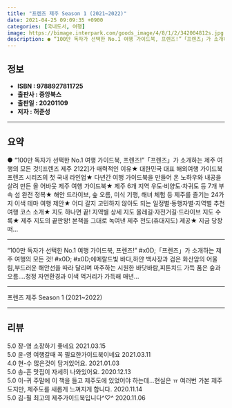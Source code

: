 ```yaml
---
title: "프렌즈 제주 Season 1 (2021~2022)"
date: 2021-04-25 09:09:35 +0900
categories: [국내도서, 여행]
image: https://bimage.interpark.com/goods_image/4/8/1/2/342004812s.jpg
description: ● “100만 독자가 선택한 No.1 여행 가이드북, 프렌즈!”「프렌즈」가 소개하는 제주 여행의 모든 것![프렌즈 제주 2122]가 매력적인 이유★ 대한민국 대표 해외여행 가이드북 프렌즈 시리즈의 첫 국내 라인업★ 다년간 여행 가이드북을 만들어 온 노하우와 내공을 살려 만든 올 어바웃
---
```


## **정보**

- **ISBN : 9788927811725**
- **출판사 : 중앙북스**
- **출판일 : 20201109**
- **저자 : 허준성**

------



## **요약**

●  “100만 독자가 선택한 No.1 여행 가이드북, 프렌즈!”「프렌즈」가 소개하는 제주 여행의 모든 것![프렌즈 제주 2122]가 매력적인 이유★ 대한민국 대표 해외여행 가이드북 프렌즈 시리즈의 첫 국내 라인업★ 다년간 여행 가이드북을 만들어 온 노하우와 내공을 살려 만든 올 어바웃 제주 여행 가이드북★ 제주 6개 지역   우도·비양도·차귀도 등 7개 부속 섬 완전 정복★ 해안 드라이브, 숲 오름, 미식 기행, 해녀 체험 등 제주를 즐기는 24가지 이색 테마 여행 제안★ 어디 갈지 고민하지 않아도 되는 일정별·동행자별·지역별 추천 여행 코스 소개★ 지도 하나면 끝! 지역별 상세 지도   올레길·자전거길·드라이브 지도 수록★ 제주 지도의 끝판왕! 본책을 그대로 녹여낸 제주 전도(휴대지도) 제공★ 지금 당장 떠...

------

“100만 독자가 선택한 No.1 여행 가이드북, 프렌즈!” #x0D;「프렌즈」가 소개하는 제주 여행의 모든 것! #x0D; #x0D;에메랄드빛 바다,하얀 백사장과 검은 화산암의 어울림,부드러운 해안선을 따라 달리며 마주하는 시원한 바닷바람,피톤치드 가득 품은 숲과 오름….청정 자연환경과 이색 먹거리가 가득해 매년... 

------


프렌즈 제주 Season 1 (2021~2022) 

------


## **리뷰** 

5.0 장-영 소장하기 좋네요 2021.03.15 <br/>5.0 윤-영 여행갈때 꼭 필요한가이드북이네요 2021.03.11 <br/>4.0 현-수 많은것이 담겨있어요.  2021.01.03 <br/>5.0 송-흔 맛집이 자세히 나와있어요. 2020.12.13 <br/>5.0 이-귀 주말에 이 책을 들고 제주도에 있었어야 하는데...현실은 ㅠ 여러번 가본 제주도지만, 제주도를 새롭게 느껴지게 합니다. 2020.11.14 <br/>5.0 김-필 최고의 제주가이드북입니다^♡^ 2020.11.06 <br/>